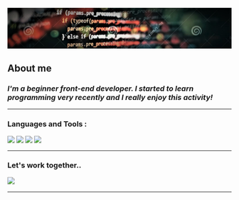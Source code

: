  
![](images/javascript.jpg)
  
## About me
###  ___I'm a beginner front-end developer. I started to learn programming very recently and I really enjoy this activity!___
___
### Languages and Tools :
![](https://img.shields.io/badge/-HTML-080908?style=for-the-badge&logo=html5) ![](https://img.shields.io/badge/-CSS-080908?style=for-the-badge&logo=css3)
![](https://img.shields.io/badge/-javascript-080908?style=for-the-badge&logo=javascript) ![](https://img.shields.io/badge/-React-080908?style=for-the-badge&logo=React.js)
___
### Let's work together..

[![](https://img.shields.io/badge/-linkedin-0077B5?style=for-the-badge&logo=linkedin)](https://linkedin.com/in/-376714198/)
___
